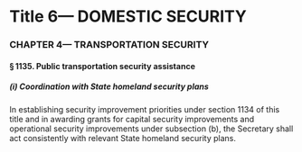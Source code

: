 
# Title 6— DOMESTIC SECURITY
### CHAPTER 4— TRANSPORTATION SECURITY
#### § 1135. Public transportation security assistance
##### (i) Coordination with State homeland security plans

In establishing security improvement priorities under section 1134 of this title and in awarding grants for capital security improvements and operational security improvements under subsection (b), the Secretary shall act consistently with relevant State homeland security plans.
